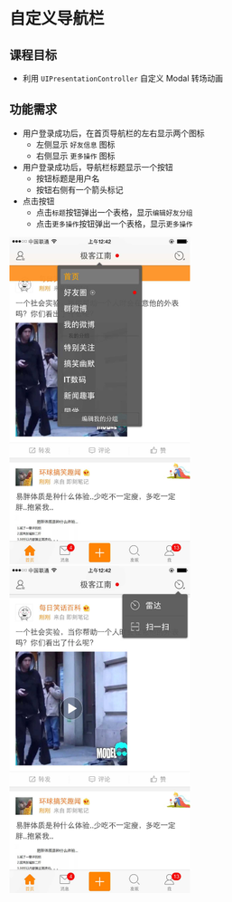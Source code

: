 # 自定义导航栏

## 课程目标
* 利用 `UIPresentationController` 自定义 Modal 转场动画

## 功能需求

* 用户登录成功后，在首页导航栏的左右显示两个图标
    * 左侧显示 `好友信息` 图标
    * 右侧显示 `更多操作` 图标
* 用户登录成功后，导航栏标题显示一个按钮
    * 按钮标题是用户名
    * 按钮右侧有一个箭头标记
* 点击按钮
    * 点击`标题`按钮弹出一个表格，显示`编辑好友分组`
    * 点击`更多操作`按钮弹出一个表格，显示`更多操作`

<img src="./images/导航栏/点击标题按钮.png" width="320" height="578" />

<img src="./images/导航栏/点击更多操作.png" width="320" height="578" />

